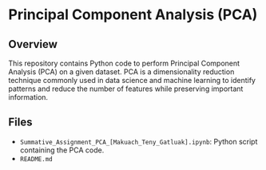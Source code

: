 # Principal Component Analysis (PCA)

## Overview
This repository contains Python code to perform Principal Component Analysis (PCA) on a given dataset. PCA is a dimensionality reduction technique commonly used in data science and machine learning to identify patterns and reduce the number of features while preserving important information.

## Files
- `Summative_Assignment_PCA_[Makuach_Teny_Gatluak].ipynb`: Python script containing the PCA code.
- `README.md`
